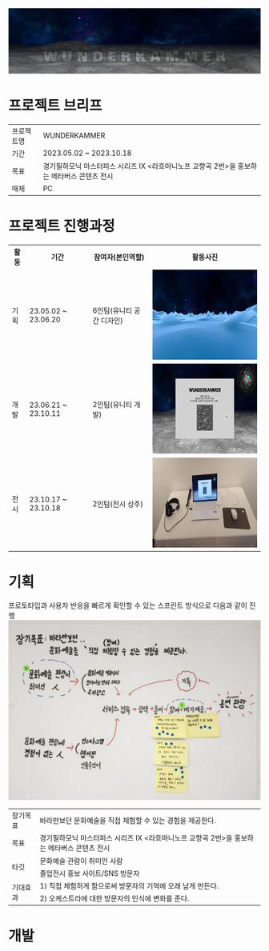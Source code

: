 <img src ="https://github.com/jsnail1209/wunderkammer/blob/main/1(%EB%8C%80%ED%91%9C).png">

# 프로젝트 브리프
<table>
  <tr>
    <td>프로젝트명</td>
    <td>WUNDERKAMMER</td>
  </tr>
  <tr>
    <td>기간</td>
    <td>2023.05.02 ~ 2023.10.18</td>
  </tr>
  <tr>
    <td>목표</td>
    <td>경기필하모닉 마스터피스 시리즈 IX <라흐마니노프 교향곡 2번>을 홍보하는 메타버스 콘텐츠 전시</td>
  </tr>
  <tr>  
    <td>매체</td>
    <td>PC</td>
  </tr>
</table>

# 프로젝트 진행과정
<table>
  <tr>
    <th>활동</td>
    <th>기간</th>
    <th>참여자(본인역할)</th>
    <th>활동사진</th>
  
  </tr>
  <tr>
    <td>기획</td>
    <td>23.05.02 ~ 23.06.20</td>
    <td>6인팀(유니티 공간 디자인)</td>
    <td><img src ="유니티공간디자인.jpg" width="320" height="180"></td>
  </tr>

  <tr>
    <td>개발</td>
    <td>23.06.21 ~ 23.10.11</td>
    <td>2인팀(유니티 개발)</td>
    <td><img src ="wunderkammer.png" width="320" height="180"></td>
  </tr>

  <tr>
    <td>전시</td>
    <td>23.10.17 ~ 23.10.18</td>
    <td>2인팀(전시 상주)</td>
    <td><img src ="전시사진.jpg" width="320" height="180"></td>
  </tr>
</table>

# 기획
프로토타입과 사용자 반응을 빠르게 확인할 수 있는 스프린트 방식으로 다음과 같이 진행
<img src = "스프린트.png" width="640" height="360">

<table>
  <tr>
    <td>장기목표</td>
    <td>바라만보던 문화예술을 직접 체험할 수 있는 경험을 제공한다.</td>
  </tr>
  <tr>  
    <td>목표</td>
    <td>경기필하모닉 마스터피스 시리즈 IX <라흐마니노프 교향곡 2번>을 홍보하는 메타버스 콘텐츠 전시</td>
  </tr>
  <tr>  
    <td rowspan="2">타깃</td>
    <td>문화예술 관람이 취미인 사람</td>
  </tr>
  <tr>  
    <td>졸업전시 홍보 사이트/SNS 방문자</td>
  </tr>
  <tr>  
    <td rowspan="2">기대효과</td>
    <td>1) 직접 체험하게 함으로써 방문자의 기억에 오래 남게 만든다.</td>
  </tr>
  <tr>  
    <td>2) 오케스트라에 대한 방문자의 인식에 변화를 준다.</td>
  </tr>
</table>

# 개발
